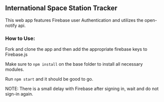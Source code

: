 ## International Space Station Tracker

This web app features Firebase user Authentication and utilizes the open-notify api.

### How to Use:
Fork and clone the app and then add the appropriate firebase keys to Firebase.js

Make sure to ```npm install``` on the base folder to install all necessary modules.

Run ```npm start``` and it should be good to go.

NOTE: There is a small delay with Firebase after signing in, wait and do not sign-in again.
